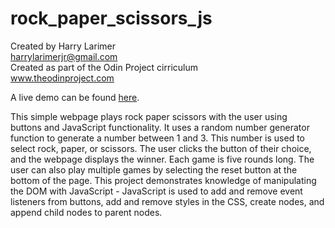 # rock_paper_scissors_js

Created by Harry Larimer<br />
harrylarimerjr@gmail.com<br />
Created as part of the Odin Project cirriculum<br />
www.theodinproject.com<br />

A live demo can be found [here](https://harrylarimerjr.github.io/rock_paper_scissors_js/).

This simple webpage plays rock paper scissors with the user using    
buttons and JavaScript functionality. It uses a random number
generator function to generate a number between 1 and 3. This number
is used to select rock, paper, or scissors. The user clicks the
button of their choice, and the webpage displays the winner. Each
game is five rounds long. The user can also play multiple games by
selecting the reset button at the bottom of the page. This project
demonstrates knowledge of manipulating the DOM with JavaScript -
JavaScript is used to add and remove event listeners from buttons,
add and remove styles in the CSS, create nodes, and append child
nodes to parent nodes.